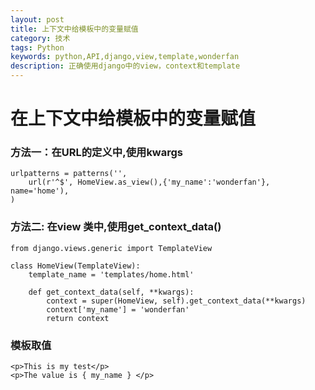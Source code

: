 ```yaml
---
layout: post
title: 上下文中给模板中的变量赋值
category: 技术
tags: Python
keywords: python,API,django,view,template,wonderfan
description: 正确使用django中的view，context和template
---
```


#  在上下文中给模板中的变量赋值

### 方法一：在URL的定义中,使用kwargs

    urlpatterns = patterns('',
        url(r'^$', HomeView.as_view(),{'my_name':'wonderfan'}, name='home'),
    )


### 方法二: 在view 类中,使用get_context_data()

    from django.views.generic import TemplateView

    class HomeView(TemplateView):
        template_name = 'templates/home.html'
    
        def get_context_data(self, **kwargs):
            context = super(HomeView, self).get_context_data(**kwargs)
            context['my_name'] = 'wonderfan'
            return context
            
### 模板取值

```
<p>This is my test</p>
<p>The value is { my_name } </p>
```

